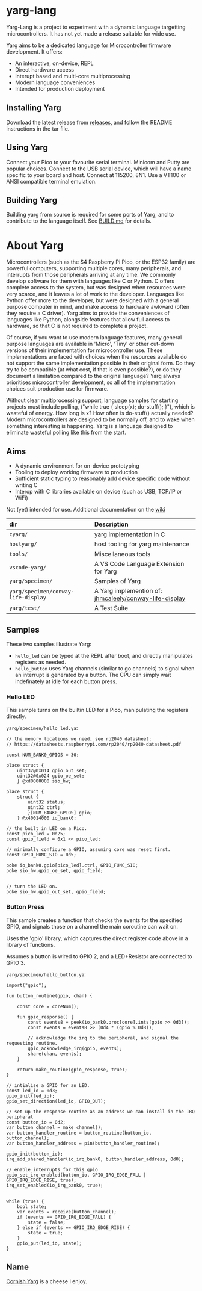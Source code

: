 # yarg-lang

Yarg-Lang is a project to experiment with a dynamic language targetting microcontrollers. It has not yet made a release suitable for wide use.

Yarg aims to be a dedicated language for Microcontroller firmware development. It offers:

  - An interactive, on-device, REPL
  - Direct hardware access
  - Interupt based and multi-core multiprocessing
  - Modern language conveniences
  - Intended for production deployment

## Installing Yarg

Download the latest release from [releases](https://github.com/jhmcaleely/yarg-lang/releases), and follow the README instructions in the tar file.

## Using Yarg

Connect your Pico to your favourite serial terminal. Minicom and Putty are popular choices. Connect to the USB serial device, which will have a name specific to your board and host. Connect at 115200, 8N1. Use a VT100 or ANSI compatible terminal emulation.


## Building Yarg

Building yarg from source is required for some ports of Yarg, and to contribute to the language itself. See [BUILD.md](BUILD.md) for details.

# About Yarg

Microcontrollers (such as the $4 Raspberry Pi Pico, or the ESP32 family) are powerful computers, supporting multiple cores, many peripherals, and interrupts from those peripherals arriving at any time. We commonly develop software for them with languages like C or Python. C offers complete access to the system, but was designed when resources were very scarce, and it leaves a lot of work to the developer. Languages like Python offer more to the developer, but were designed with a general purpose computer in mind, and make access to hardware awkward (often they require a C driver). Yarg aims to provide the conveniences of languages like Python, alongside features that allow full access to hardware, so that C is not required to complete a project.

Of course, if you want to use modern language features, many general purpose languages are available in 'Micro', 'Tiny' or other cut-down versions of their implementation for microcontroller use. These implementations are faced with choices when the resources available do not support the same implementation possible in their original form. Do they try to be compatible (at what cost, if that is even possible?), or do they document a limitation compared to the original language? Yarg always prioritises microcontroller development, so all of the implementation choices suit production use for firmware.

Without clear multiprocessing support, language samples for starting projects must include polling, ("while true { sleep(x); do-stuff(); }"), which is wasteful of energy. How long is x? How often is do-stuff() actually needed? Modern microcontrollers are designed to be normally off, and to wake when something interesting is happening. Yarg is a language designed to eliminate wasteful polling like this from the start.

## Aims

  - A dynamic environment for on-device prototyping
  - Tooling to deploy working firmware to production
  - Sufficient static typing to reasonably add device specific code without writing C
  - Interop with C libraries available on device (such as USB, TCP/IP or WiFi)

Not (yet) intended for use. Additional documentation on the [wiki][wiki]

[wiki]: https://github.com/jhmcaleely/yarg-lang/wiki

| dir | Description |
| :--- | :--- |
| `cyarg/` | yarg implementation in C |
| `hostyarg/` | host tooling for yarg maintenance |
| `tools/` | Miscellaneous tools |
| `vscode-yarg/` | A VS Code Language Extension for Yarg |
| `yarg/specimen/` | Samples of Yarg |
| `yarg/specimen/conway-life-display` | A Yarg implemention of: [jhmcaleely/conway-life-display](https://github.com/jhmcaleely/conway-life-display) |
| `yarg/test/` | A Test Suite |

## Samples

These two samples illustrate Yarg:
  * `hello_led` can be typed at the REPL after boot, and directly manipulates registers as needed. 
  * `hello_button` uses Yarg channels (similar to go channels) to signal when an interrupt is generated by a button. The CPU can simply wait indefinately at idle for each button press.

### Hello LED

This sample turns on the builtin LED for a Pico, manipulating the registers directly.

`yarg/specimen/hello_led.ya`:
```
// the memory locations we need, see rp2040 datasheet: 
// https://datasheets.raspberrypi.com/rp2040/rp2040-datasheet.pdf

const NUM_BANK0_GPIOS = 30;

place struct {
    uint32@0x014 gpio_out_set;
    uint32@0x024 gpio_oe_set;
    } @xd0000000 sio_hw;

place struct {
    struct {
        uint32 status;
        uint32 ctrl;
        }[NUM_BANK0_GPIOS] gpio;
    } @x40014000 io_bank0;

// the built in LED on a Pico.
const pico_led = 0d25;
const gpio_field = 0x1 << pico_led;

// minimally configure a GPIO, assuming core was reset first.
const GPIO_FUNC_SIO = 0d5;

poke io_bank0.gpio[pico_led].ctrl, GPIO_FUNC_SIO;
poke sio_hw.gpio_oe_set, gpio_field;


// turn the LED on.
poke sio_hw.gpio_out_set, gpio_field;
```

### Button Press

This sample creates a function that checks the events for the specified GPIO, and signals those on a channel the main coroutine can wait on.

Uses the 'gpio' library, which captures the direct register code above in a library of functions.

Assumes a button is wired to GPIO 2, and a LED+Resistor are connected to GPIO 3.

`yarg/specimen/hello_button.ya`:
``` 
import("gpio");

fun button_routine(gpio, chan) {

    const core = coreNum();

    fun gpio_response() {
        const events8 = peek(io_bank0.proc[core].ints[gpio >> 0d3]);
        const events = events8 >> (0d4 * (gpio % 0d8));

        // acknowledge the irq to the peripheral, and signal the requesting routine.
        gpio_acknowledge_irq(gpio, events);
        share(chan, events);
    }

    return make_routine(gpio_response, true);
}

// intialise a GPIO for an LED.
const led_io = 0d3;
gpio_init(led_io);
gpio_set_direction(led_io, GPIO_OUT);

// set up the response routine as an address we can install in the IRQ peripheral
const button_io = 0d2;
var button_channel = make_channel();
var button_handler_routine = button_routine(button_io, button_channel);
var button_handler_address = pin(button_handler_routine);

gpio_init(button_io);
irq_add_shared_handler(io_irq_bank0, button_handler_address, 0d0);

// enable interrupts for this gpio
gpio_set_irq_enabled(button_io, GPIO_IRQ_EDGE_FALL | GPIO_IRQ_EDGE_RISE, true);
irq_set_enabled(io_irq_bank0, true);


while (true) {
    bool state;
    var events = receive(button_channel);
    if (events == GPIO_IRQ_EDGE_FALL) {
        state = false;
    } else if (events == GPIO_IRQ_EDGE_RISE) {
        state = true;
    }
    gpio_put(led_io, state);
}
```

## Name

[Cornish Yarg](https://en.wikipedia.org/wiki/Cornish_Yarg) is a cheese I enjoy.
